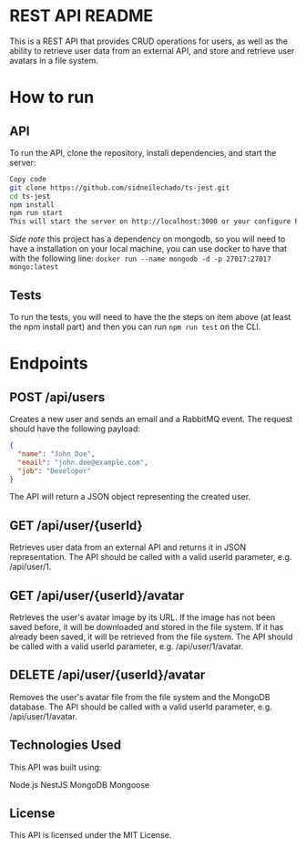 # REST API README
This is a REST API that provides CRUD operations for users, as well as the ability to retrieve user data from an external API, and store and retrieve user avatars in a file system.

# How to run
## API
To run the API, clone the repository, install dependencies, and start the server:

```bash
Copy code
git clone https://github.com/sidneilechado/ts-jest.git
cd ts-jest
npm install
npm run start
This will start the server on http://localhost:3000 or your configure PORT.
```

*Side note* this project has a dependency on mongodb, so you will need to have a installation on your local machine, you can use docker to have that with the following line:
`docker run --name mongodb -d -p 27017:27017 mongo:latest`
## Tests
To run the tests, you will need to have the the steps on item above (at least the npm install part) and then you can run `npm run test` on the CLI.
# Endpoints
## POST /api/users
Creates a new user and sends an email and a RabbitMQ event. The request should have the following payload:

```json
{
  "name": "John Doe",
  "email": "john.doe@example.com",
  "job": "Developer"
}
```

The API will return a JSON object representing the created user.

## GET /api/user/{userId}

Retrieves user data from an external API and returns it in JSON representation. The API should be called with a valid userId parameter, e.g. /api/user/1.

## GET /api/user/{userId}/avatar

Retrieves the user's avatar image by its URL. If the image has not been saved before, it will be downloaded and stored in the file system. If it has already been saved, it will be retrieved from the file system. The API should be called with a valid userId parameter, e.g. /api/user/1/avatar.

## DELETE /api/user/{userId}/avatar

Removes the user's avatar file from the file system and the MongoDB database. The API should be called with a valid userId parameter, e.g. /api/user/1/avatar.

## Technologies Used

This API was built using:

Node.js
NestJS
MongoDB
Mongoose

## License
This API is licensed under the MIT License.
